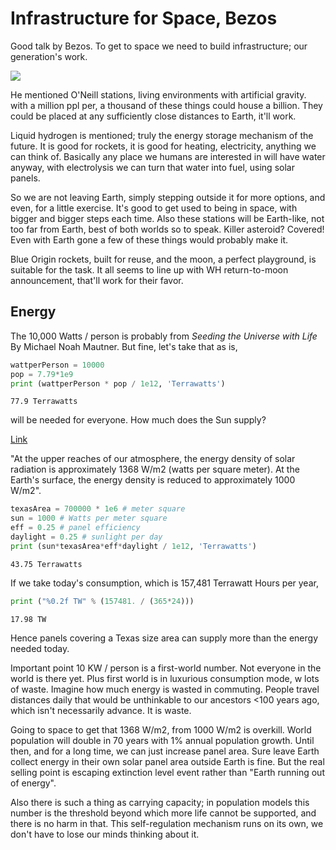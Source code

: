 # Infrastructure for Space, Bezos

Good talk by Bezos. To get to space we need to build infrastructure;
our generation's work.

[![](http://img.youtube.com/vi/GQ98hGUe6FM/0.jpg)](http://www.youtube.com/watch?v=GQ98hGUe6FM)

He mentioned O'Neill stations, living environments with artificial
gravity. with a million ppl per, a thousand of these things could
house a billion. They could be placed at any sufficiently close
distances to Earth, it'll work.

Liquid hydrogen is mentioned; truly the energy storage mechanism of
the future. It is good for rockets, it is good for heating,
electricity, anything we can think of. Basically any place we humans
are interested in will have water anyway, with electrolysis we can
turn that water into fuel, using solar panels.

So we are not leaving Earth, simply stepping outside it for more
options, and even, for a little exercise. It's good to get used to
being in space, with bigger and bigger steps each time. Also these
stations will be Earth-like, not too far from Earth, best of both
worlds so to speak. Killer asteroid? Covered! Even with Earth gone a
few of these things would probably make it.

Blue Origin rockets, built for reuse, and the moon, a perfect
playground, is suitable for the task. It all seems to line up with WH
return-to-moon announcement, that'll work for their favor. 

<a name='energy'/>

## Energy

The 10,000 Watts / person is probably from *Seeding the Universe with
Life* By Michael Noah Mautner. But fine, let's take that as is,

```python
wattperPerson = 10000
pop = 7.79*1e9
print (wattperPerson * pop / 1e12, 'Terrawatts')
```

```text
77.9 Terrawatts
```

will be needed for everyone. How much does the Sun supply?

[Link](https://ag.tennessee.edu/solar/Pages/What%20Is%20Solar%20Energy/Sun's%20Energy.aspx)

"At the upper reaches of our atmosphere, the energy density of solar
radiation is approximately 1368 W/m2 (watts per square meter).  At the
Earth's surface, the energy density is reduced to approximately 1000
W/m2".

```python
texasArea = 700000 * 1e6 # meter square
sun = 1000 # Watts per meter square
eff = 0.25 # panel efficiency
daylight = 0.25 # sunlight per day
print (sun*texasArea*eff*daylight / 1e12, 'Terrawatts')
```

```text
43.75 Terrawatts
```

If we take today's consumption, which is 157,481 Terrawatt Hours per year,

```python
print ("%0.2f TW" % (157481. / (365*24)))
```

```text
17.98 TW
```

Hence panels covering a Texas size area can supply more than the
energy needed today.

Important point 10 KW / person is a first-world number. Not everyone
in the world is there yet. Plus first world is in luxurious
consumption mode, w lots of waste. Imagine how much energy is wasted
in commuting. People travel distances daily that would be unthinkable
to our ancestors <100 years ago, which isn't necessarily advance. It
is waste.

Going to space to get that 1368 W/m2, from 1000 W/m2 is
overkill. World population will double in 70 years with 1% annual
population growth.  Until then, and for a long time, we can just
increase panel area. Sure leave Earth collect energy in their own
solar panel area outside Earth is fine. But the real selling point is
escaping extinction level event rather than "Earth running out of energy". 

Also there is such a thing as carrying capacity; in population models
this number is the threshold beyond which more life cannot be
supported, and there is no harm in that. This self-regulation
mechanism runs on its own, we don't have to lose our minds thinking
about it.



